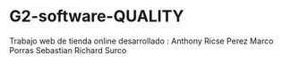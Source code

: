 # G2-software-QUALITY
Trabajo web de tienda online desarrollado :
Anthony Ricse Perez 
Marco Porras 
Sebastian 
Richard Surco
